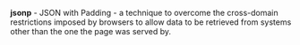 **jsonp** - JSON with Padding - a technique to overcome the cross-domain restrictions imposed by browsers to allow data to be retrieved from systems other than the one the page was served by.
